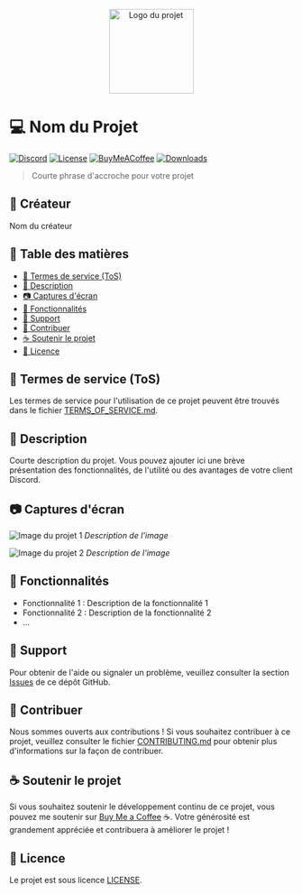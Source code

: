 <p align="center">
  <img src="logo.png" alt="Logo du projet" width="150">
</p>

# :computer: Nom du Projet

[![Discord](https://img.shields.io/discord/123456789012345678.svg?colorB=7289DA&label=Discord&logo=discord&logoColor=white)](https://discord.gg/votre-serveur)
[![License](https://img.shields.io/github/license/votre-utilisateur/votre-projet.svg)](LICENSE)
[![BuyMeACoffee](https://img.shields.io/badge/Buy%20Me%20a-Coffee-%23FFDD00.svg)](https://www.buymeacoffee.com/votre-utilisateur)
[![Downloads](https://img.shields.io/github/downloads/votre-utilisateur/votre-projet/total.svg)](https://github.com/xYanzup/selfbot/releases)

> Courte phrase d'accroche pour votre projet

## :bust_in_silhouette: Créateur

Nom du créateur

## :scroll: Table des matières

- [:page_facing_up: Termes de service (ToS)](#termes-de-service-tos)
- [:memo: Description](#description)
- [:camera: Captures d'écran](#captures-décran)
- [:rocket: Fonctionnalités](#fonctionnalités)
- [:speech_balloon: Support](#support)
- [:tada: Contribuer](#contribuer)
- [:coffee: Soutenir le projet](#soutenir-le-projet)
- [:scroll: Licence](#licence)

## :page_facing_up: Termes de service (ToS)

Les termes de service pour l'utilisation de ce projet peuvent être trouvés dans le fichier [TERMS_OF_SERVICE.md](TERMS_OF_SERVICE.md).

## :memo: Description

Courte description du projet. Vous pouvez ajouter ici une brève présentation des fonctionnalités, de l'utilité ou des avantages de votre client Discord.

## :camera: Captures d'écran

![Image du projet 1](screenshot1.png)
*Description de l'image*

![Image du projet 2](screenshot2.png)
*Description de l'image*

## :rocket: Fonctionnalités

- Fonctionnalité 1 : Description de la fonctionnalité 1
- Fonctionnalité 2 : Description de la fonctionnalité 2
- ...

## :speech_balloon: Support

Pour obtenir de l'aide ou signaler un problème, veuillez consulter la section [Issues](https://github.com/votre-utilisateur/votre-projet/issues) de ce dépôt GitHub.

## :tada: Contribuer

Nous sommes ouverts aux contributions ! Si vous souhaitez contribuer à ce projet, veuillez consulter le fichier [CONTRIBUTING.md](CONTRIBUTING.md) pour obtenir plus d'informations sur la façon de contribuer.

## :coffee: Soutenir le projet

Si vous souhaitez soutenir le développement continu de ce projet, vous pouvez me soutenir sur [Buy Me a Coffee](https://www.buymeacoffee.com/votre-utilisateur) :coffee:. Votre générosité est grandement appréciée et contribuera à améliorer le projet !

## :scroll: Licence

Le projet est sous licence [LICENSE](LICENSE).
